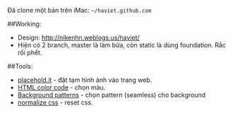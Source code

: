 Đã clone một bản trên iMac: `~/haviet.github.com`

##Working:
- Design: http://nikenhn.weblogs.us/haviet/
- Hiện có 2 branch, master là làm bừa, còn static là dùng foundation. Rắc rối phết.

##Tools:
- [placehold.it](http://placehold.it) - đặt tạm hình ảnh vào trang web.
- [HTML color code](http://html-color-codes.info/) - chọn màu.
- [Background patterns](http://subtlepatterns.com/) - chọn pattern (seamless) cho background
- [normalize css](https://github.com/xabeng/normalize.css) - reset css.

